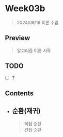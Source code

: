 # Week03b

> 2024/09/19 이론 수업  

## Preview

> 알고리즘 이론 시작  

## TODO

- [ ] ?

## Contents

- ## 순환(재귀)

    > 직접 순환  
    > 간접 순환  
